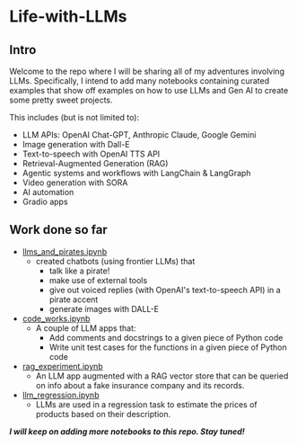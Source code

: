 # Life-with-LLMs

## Intro
Welcome to the repo where I will be sharing all of my adventures involving LLMs. Specifically, I intend to add many notebooks containing curated examples that show off examples on how to use LLMs and Gen AI to create some pretty sweet projects.

This includes (but is not limited to):
- LLM APIs: OpenAI Chat-GPT, Anthropic Claude, Google Gemini
- Image generation with Dall-E
- Text-to-speech with OpenAI TTS API
- Retrieval-Augmented Generation (RAG)
- Agentic systems and workflows with LangChain & LangGraph
- Video generation with SORA
- AI automation
- Gradio apps

## Work done so far
- [llms_and_pirates.ipynb](llms_and_pirates.ipynb)
  - created chatbots (using frontier LLMs) that
    - talk like a pirate!
    - make use of external tools
    - give out voiced replies (with OpenAI's text-to-speech API) in a pirate accent
    - generate images with DALL-E
- [code_works.ipynb](code_works.ipynb)
  - A couple of LLM apps that:
    - Add comments and docstrings to a given piece of Python code
    - Write unit test cases for the functions in a given piece of Python code
- [rag_experiment.ipynb](rag_experiment.ipynb)
  - An LLM app augmented with a RAG vector store that can be queried on info about a fake insurance company and its records.
- [llm_regression.ipynb](llm_regression.ipynb)
  - LLMs are used in a regression task to estimate the prices of products based on their description.

***I will keep on adding more notebooks to this repo. Stay tuned!***
